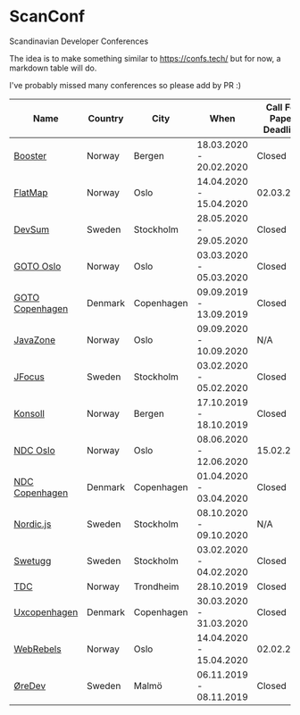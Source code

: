 # ScanConf
Scandinavian Developer Conferences

The idea is to make something similar to https://confs.tech/
but for now, a markdown table will do.

I've probably missed many conferences so please add by PR :)


|Name|Country|City|When|Call For Paper Deadline |Registration Opens|Topics|
|---|---|---|---|---|---|---|
|[Booster](https://2020.boosterconf.no/)|Norway|Bergen|18.03.2020 - 20.02.2020|Closed|N/A|General|
|[FlatMap](https://2020.flatmap.no/)|Norway|Oslo|14.04.2020 - 15.04.2020|02.03.2020|Open|Functional programming|
|[DevSum](https://www.devsum.se/)|Sweden|Stockholm|28.05.2020 - 29.05.2020|Closed|Open|General|
|[GOTO Oslo](https://goto-oslo.com/)|Norway|Oslo|03.03.2020 - 05.03.2020|Closed|Open|General|
|[GOTO Copenhagen](https://gotocph.com/)|Denmark|Copenhagen|09.09.2019 - 13.09.2019|Closed|Closed|General|
|[JavaZone](https://2020.javazone.no/)|Norway|Oslo|09.09.2020 - 10.09.2020|N/A|01.02.2020|Java,General|
|[JFocus](https://www.jfokus.se/)|Sweden|Stockholm|03.02.2020 - 05.02.2020|Closed|Waiting list|
|[Konsoll](https://konsoll.org/)|Norway|Bergen|17.10.2019 - 18.10.2019|Closed|Closed|Game Development|
|[NDC Oslo](https://ndcoslo.com/)|Norway|Oslo|08.06.2020 - 12.06.2020|15.02.2020|Open|General|
|[NDC Copenhagen](https://ndccopenhagen.com/)|Denmark|Copenhagen|01.04.2020 - 03.04.2020|Closed|Open|General|
|[Nordic.js](https://nordicjs.com/2020)|Sweden|Stockholm|08.10.2020 - 09.10.2020|N/A|N/A|JavaScript|
|[Swetugg](https://swetugg.se/sthlm-2020)|Sweden|Stockholm|03.02.2020 - 04.02.2020|Closed|Open|.Net|
|[TDC](https://2019.trondheimdc.no)|Norway|Trondheim|28.10.2019|Closed|Closed|General|
|[Uxcopenhagen](https://uxcopenhagen.com)|Denmark|Copenhagen|30.03.2020 - 31.03.2020|Closed|Open|User experience|
|[WebRebels](https://www.webrebels.org/)|Norway|Oslo|14.04.2020 - 15.04.2020|02.02.2020|Open|JavaScript, Fronted General|
|[ØreDev](https://oredev.org/)|Sweden|Malmö|06.11.2019 - 08.11.2019|Closed|Closed|General|

